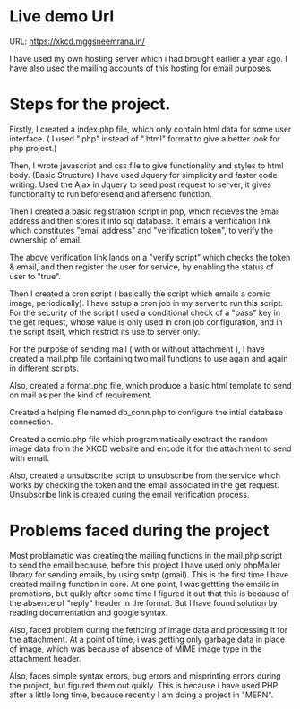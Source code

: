 # Live demo Url

URL: https://xkcd.mggsneemrana.in/

I have used my own hosting server which i had brought earlier a year ago.
I have also used the mailing accounts of this hosting for email purposes.

# Steps for the project.

Firstly, I created a index.php file, which only contain html data for some user interface. 
( I used ".php" instead of ".html" format to give a better look for php project.)

Then, I wrote javascript and css file to give functionality and styles to html body. (Basic Structure)
I have used Jquery for simplicity and faster code writing.
Used the Ajax in Jquery to send post request to server, it gives functionality to run beforesend and aftersend function.

Then I created a basic registration script in php, which recieves the email address and then stores it into sql database.
It emails a verification link which constitutes "email address" and "verification token", to verify the ownership of email.

The above verification link lands on a "verify script" which checks the token & email, and then register the user for service, by enabling the status of user to "true".

Then I created a cron script ( basically the script which emails a comic image, periodically). 
I have setup a cron job in my server to run this script. 
For the security of the script I used a conditional check of a "pass" key in the get request, whose value is only used in cron job configuration, and in the script itself, which restrict its use to server only.

For the purpose of sending mail ( with or without attachment ), I have created a mail.php file containing two mail functions to use again and again in different scripts.

Also, created a format.php file, which produce a basic html template to send on mail as per the kind of requirement.

Created a helping file named db_conn.php to configure the intial database connection.

Created a comic.php file which programmatically exctract the random image data from the XKCD website and encode it for the attachment to send with email.

Also, created a unsubscribe script to unsubscribe from the service which works by checking the token and the email associated in the get request.
Unsubscribe link is created during the email verification process.

# Problems faced during the project

Most problamatic was creating the mailing functions in the mail.php script to send the email because, before this project I have used only phpMailer library for sending emails, by using smtp (gmail). 
This is the first time I have created mailing function in core.
At one point, I was gettting the emails in promotions, but quikly after some time I figured it out that this is because of the absence of "reply" header in the format.
But I have found solution by reading documentation and google syntax.

Also, faced problem during the fethcing of image data and processing it for the attachment.
At a point of time, i was getting only garbage data in place of image, which was because of absence of MIME image type in the attachment header.

Also, faces simple syntax errors, bug errors and misprinting errors during the project, but figured them out quikly.
This is because i have used PHP after a little long time, because recently I am doing a project in "MERN".

